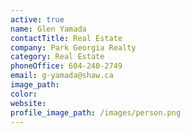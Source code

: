 ```yaml
---
active: true
name: Glen Yamada
contactTitle: Real Estate
company: Park Georgia Realty
category: Real Estate
phoneOffice: 604-240-2749
email: g-yamada@shaw.ca
image_path:
color:
website:
profile_image_path: /images/person.png
---
```



